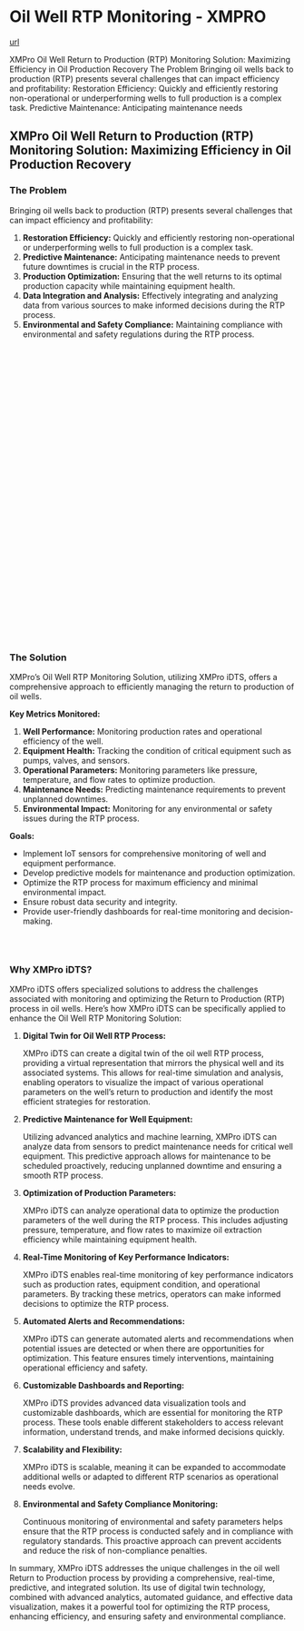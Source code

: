 # Oil Well RTP Monitoring - XMPRO

[url](https://xmpro.com/solutions-library/oil-gas,use-cases/oil-well-rtp-monitoring/)


<div class="portfolio-top">

<div class="row page-wrapper">

<div class="large-12 col mb-0 pb-0">

<div class="portfolio-summary entry-summary">

<div class="row">

<div class="col col-fit pb-0">
XMPro Oil Well Return to Production (RTP) Monitoring Solution: Maximizing Efficiency in Oil Production Recovery The Problem Bringing oil wells back to production (RTP) presents several challenges that can impact efficiency and profitability: Restoration Efficiency: Quickly and efficiently restoring non-operational or underperforming wells to full production is a complex task. Predictive Maintenance: Anticipating maintenance needs
</div>
</div>
</div>
</div>
</div>

<div id="portfolio-content" role="main">

<div class="portfolio-inner">

<div class="row" id="row-1785820760">

<div class="col small-12 large-12" id="col-2024805548">

<div class="col-inner">

<div class="row" id="row-1265691091">

<div class="col small-12 large-12" id="col-2052246328">

<div class="col-inner">
<h2>XMPro Oil Well Return to Production (RTP) Monitoring Solution: Maximizing Efficiency in Oil Production Recovery</h2>
</div>
</div>
</div>

<div class="row" id="row-1931458603">

<div class="col medium-6 small-12 large-6" id="col-1027060269">

<div class="col-inner">
<h3>The Problem</h3>
<p>Bringing oil wells back to production (RTP) presents several challenges that can impact efficiency and profitability:</p>
<ol>
<li><strong>Restoration Efficiency:</strong> Quickly and efficiently restoring non-operational or underperforming wells to full production is a complex task.</li>
<li><strong>Predictive Maintenance:</strong> Anticipating maintenance needs to prevent future downtimes is crucial in the RTP process.</li>
<li><strong>Production Optimization:</strong> Ensuring that the well returns to its optimal production capacity while maintaining equipment health.</li>
<li><strong>Data Integration and Analysis:</strong> Effectively integrating and analyzing data from various sources to make informed decisions during the RTP process.</li>
<li><strong>Environmental and Safety Compliance:</strong> Maintaining compliance with environmental and safety regulations during the RTP process.</li>
</ol>
</div>
</div>

<div class="col medium-6 small-12 large-6" id="col-937256693">

<div class="col-inner">

<div class="banner has-hover" id="banner-1348588171">

<div class="banner-inner fill">

<div class="banner-bg fill">

<div class="bg fill bg-fill"></div>
</div>

<div class="banner-layers container">

<div class="fill banner-link"></div>

<div class="text-box banner-layer x50 md-x50 lg-x50 y50 md-y50 lg-y50 res-text" id="text-box-1764678312">

<div class="text-box-content text dark">

<div class="text-inner text-center">
</div>
</div>
<style>
#text-box-1764678312 {
  width: 60%;
}
#text-box-1764678312 .text-box-content {
  font-size: 100%;
}
</style>
</div>
</div>
</div>
<style>
#banner-1348588171 {
  padding-top: 514px;
}
#banner-1348588171 .bg.bg-loaded {
  background-image: url(https://xmpro.com/wp-content/uploads/2020/04/2.jpg);
}
#banner-1348588171 .bg {
  background-position: 54% 79%;
}
</style>
</div>
</div>
</div>
</div>
</div>
</div>
</div>

<div class="row" id="row-516035986">

<div class="col small-12 large-12" id="col-1464981463">

<div class="col-inner">
<h3>The Solution</h3>
<p>XMPro’s Oil Well RTP Monitoring Solution, utilizing XMPro iDTS, offers a comprehensive approach to efficiently managing the return to production of oil wells.</p>
<p><strong>Key Metrics Monitored:</strong></p>
<ol>
<li><strong>Well Performance:</strong> Monitoring production rates and operational efficiency of the well.</li>
<li><strong>Equipment Health:</strong> Tracking the condition of critical equipment such as pumps, valves, and sensors.</li>
<li><strong>Operational Parameters:</strong> Monitoring parameters like pressure, temperature, and flow rates to optimize production.</li>
<li><strong>Maintenance Needs:</strong> Predicting maintenance requirements to prevent unplanned downtimes.</li>
<li><strong>Environmental Impact:</strong> Monitoring for any environmental or safety issues during the RTP process.</li>
</ol>
<p><strong>Goals:</strong></p>
<ul>
<li>Implement IoT sensors for comprehensive monitoring of well and equipment performance.</li>
<li>Develop predictive models for maintenance and production optimization.</li>
<li>Optimize the RTP process for maximum efficiency and minimal environmental impact.</li>
<li>Ensure robust data security and integrity.</li>
<li>Provide user-friendly dashboards for real-time monitoring and decision-making.</li>
</ul>

<div class="gap-element clearfix" id="gap-174075967" style="display:block; height:auto;">
<style>
#gap-174075967 {
  padding-top: 30px;
}
</style>
</div>
</div>
</div>
</div>

<div class="row" id="row-694411739">

<div class="col small-12 large-12" id="col-261303828">

<div class="col-inner">
<h3>Why XMPro iDTS?</h3>
<p>XMPro iDTS offers specialized solutions to address the challenges associated with monitoring and optimizing the Return to Production (RTP) process in oil wells. Here’s how XMPro iDTS can be specifically applied to enhance the Oil Well RTP Monitoring Solution:</p>
<ol>
<li>
<p><strong>Digital Twin for Oil Well RTP Process:</strong></p>
<p>XMPro iDTS can create a digital twin of the oil well RTP process, providing a virtual representation that mirrors the physical well and its associated systems. This allows for real-time simulation and analysis, enabling operators to visualize the impact of various operational parameters on the well’s return to production and identify the most efficient strategies for restoration.</p></li>
<li>
<p><strong>Predictive Maintenance for Well Equipment:</strong></p>
<p>Utilizing advanced analytics and machine learning, XMPro iDTS can analyze data from sensors to predict maintenance needs for critical well equipment. This predictive approach allows for maintenance to be scheduled proactively, reducing unplanned downtime and ensuring a smooth RTP process.</p></li>
<li>
<p><strong>Optimization of Production Parameters:</strong></p>
<p>XMPro iDTS can analyze operational data to optimize the production parameters of the well during the RTP process. This includes adjusting pressure, temperature, and flow rates to maximize oil extraction efficiency while maintaining equipment health.</p></li>
<li>
<p><strong>Real-Time Monitoring of Key Performance Indicators:</strong></p>
<p>XMPro iDTS enables real-time monitoring of key performance indicators such as production rates, equipment condition, and operational parameters. By tracking these metrics, operators can make informed decisions to optimize the RTP process.</p></li>
<li>
<p><strong>Automated Alerts and Recommendations:</strong></p>
<p>XMPro iDTS can generate automated alerts and recommendations when potential issues are detected or when there are opportunities for optimization. This feature ensures timely interventions, maintaining operational efficiency and safety.</p></li>
<li>
<p><strong>Customizable Dashboards and Reporting:</strong></p>
<p>XMPro iDTS provides advanced data visualization tools and customizable dashboards, which are essential for monitoring the RTP process. These tools enable different stakeholders to access relevant information, understand trends, and make informed decisions quickly.</p></li>
<li>
<p><strong>Scalability and Flexibility:</strong></p>
<p>XMPro iDTS is scalable, meaning it can be expanded to accommodate additional wells or adapted to different RTP scenarios as operational needs evolve.</p></li>
<li>
<p><strong>Environmental and Safety Compliance Monitoring:</strong></p>
<p>Continuous monitoring of environmental and safety parameters helps ensure that the RTP process is conducted safely and in compliance with regulatory standards. This proactive approach can prevent accidents and reduce the risk of non-compliance penalties.</p></li>
</ol>
<p>In summary, XMPro iDTS addresses the unique challenges in the oil well Return to Production process by providing a comprehensive, real-time, predictive, and integrated solution. Its use of digital twin technology, combined with advanced analytics, automated guidance, and effective data visualization, makes it a powerful tool for optimizing the RTP process, enhancing efficiency, and ensuring safety and environmental compliance.</p>
</div>
</div>
</div>
</div>
</div>
</div>
